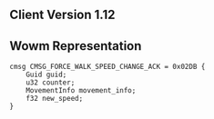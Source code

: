 ## Client Version 1.12

## Wowm Representation
```rust,ignore
cmsg CMSG_FORCE_WALK_SPEED_CHANGE_ACK = 0x02DB {
    Guid guid;    
    u32 counter;    
    MovementInfo movement_info;    
    f32 new_speed;    
}

```
